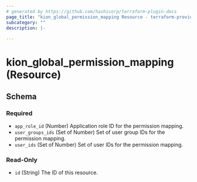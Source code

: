 ```yaml
---
# generated by https://github.com/hashicorp/terraform-plugin-docs
page_title: "kion_global_permission_mapping Resource - terraform-provider-kion"
subcategory: ""
description: |-
  
---
```


# kion_global_permission_mapping (Resource)





<!-- schema generated by tfplugindocs -->
## Schema

### Required

- `app_role_id` (Number) Application role ID for the permission mapping.
- `user_groups_ids` (Set of Number) Set of user group IDs for the permission mapping.
- `user_ids` (Set of Number) Set of user IDs for the permission mapping.

### Read-Only

- `id` (String) The ID of this resource.
